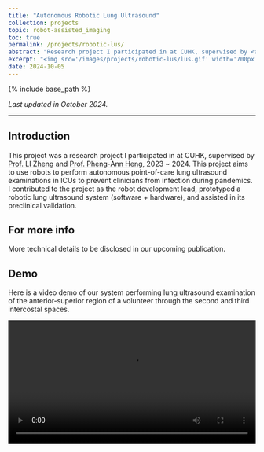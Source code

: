 ```yaml
---
title: "Autonomous Robotic Lung Ultrasound"
collection: projects
topic: robot-assisted_imaging
toc: true
permalink: /projects/robotic-lus/
abstract: "Research project I participated in at CUHK, supervised by <a href='https://www.surgery.cuhk.edu.hk/profile.asp?alias=zli'>Prof. LI Zheng</a> and <a href='https://www.cse.cuhk.edu.hk/people/faculty/pheng-ann-heng/'>Prof. Pheng-Ann Heng</a>, 2023 ~ 2024. This project aimed to use robots to perform autonomous point-of-care lung ultrasound examinations in ICUs to prevent clinicians from infection during pandemics. I contributed to the project as the robot development lead, prototyped a robotic lung ultrasound system (software + hardware) and assisted in its preclinical validation. "
excerpt: "<img src='/images/projects/robotic-lus/lus.gif' width='700px'>"
date: 2024-10-05
---
```


{% include base_path %}

*Last updated in October 2024.*

---

## Introduction

This project was a research project I participated in at CUHK, supervised by [Prof. LI Zheng](https://www.surgery.cuhk.edu.hk/profile.asp?alias=zli) and [Prof. Pheng-Ann Heng](https://www.cse.cuhk.edu.hk/people/faculty/pheng-ann-heng/), 2023 ~ 2024. This project aims to use robots to perform autonomous point-of-care lung ultrasound examinations in ICUs to prevent clinicians from infection during pandemics. I contributed to the project as the robot development lead, prototyped a robotic lung ultrasound system (software + hardware), and assisted in its preclinical validation.

## For more info

More technical details to be disclosed in our upcoming publication.

## Demo

Here is a video demo of our system performing lung ultrasound examination of the anterior-superior region of a volunteer through the second and third intercostal spaces.

<video controls style="width: 100%; height: auto;" controlsList="nodownload" oncontextmenu="return false;" preload="auto">
  <source src="/files/webm/lus.webm" type="video/webm">
  Your browser does not support the video tag.
</video>

